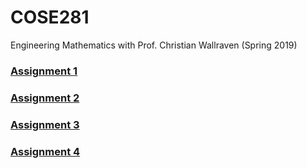 # COSE281
Engineering Mathematics with Prof. Christian Wallraven (Spring 2019)

### [Assignment 1](/assignment1/Assignment1.pdf)

### [Assignment 2](/assignment2/Assignment2.pdf)

### [Assignment 3](/assignment3/Assignment3.pdf)

### [Assignment 4](/assignment3/Assignment4.pdf)
